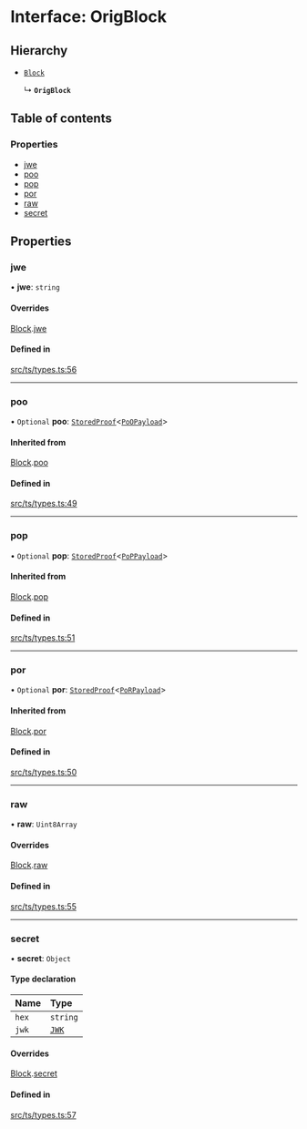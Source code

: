# Interface: OrigBlock

## Hierarchy

- [`Block`](Block.md)

  ↳ **`OrigBlock`**

## Table of contents

### Properties

- [jwe](OrigBlock.md#jwe)
- [poo](OrigBlock.md#poo)
- [pop](OrigBlock.md#pop)
- [por](OrigBlock.md#por)
- [raw](OrigBlock.md#raw)
- [secret](OrigBlock.md#secret)

## Properties

### jwe

• **jwe**: `string`

#### Overrides

[Block](Block.md).[jwe](Block.md#jwe)

#### Defined in

[src/ts/types.ts:56](https://gitlab.com/i3-market/code/wp3/t3.2/conflict-resolution/non-repudiation-library/-/blob/ea98cf0/src/ts/types.ts#L56)

___

### poo

• `Optional` **poo**: [`StoredProof`](StoredProof.md)<[`PoOPayload`](PoOPayload.md)\>

#### Inherited from

[Block](Block.md).[poo](Block.md#poo)

#### Defined in

[src/ts/types.ts:49](https://gitlab.com/i3-market/code/wp3/t3.2/conflict-resolution/non-repudiation-library/-/blob/ea98cf0/src/ts/types.ts#L49)

___

### pop

• `Optional` **pop**: [`StoredProof`](StoredProof.md)<[`PoPPayload`](PoPPayload.md)\>

#### Inherited from

[Block](Block.md).[pop](Block.md#pop)

#### Defined in

[src/ts/types.ts:51](https://gitlab.com/i3-market/code/wp3/t3.2/conflict-resolution/non-repudiation-library/-/blob/ea98cf0/src/ts/types.ts#L51)

___

### por

• `Optional` **por**: [`StoredProof`](StoredProof.md)<[`PoRPayload`](PoRPayload.md)\>

#### Inherited from

[Block](Block.md).[por](Block.md#por)

#### Defined in

[src/ts/types.ts:50](https://gitlab.com/i3-market/code/wp3/t3.2/conflict-resolution/non-repudiation-library/-/blob/ea98cf0/src/ts/types.ts#L50)

___

### raw

• **raw**: `Uint8Array`

#### Overrides

[Block](Block.md).[raw](Block.md#raw)

#### Defined in

[src/ts/types.ts:55](https://gitlab.com/i3-market/code/wp3/t3.2/conflict-resolution/non-repudiation-library/-/blob/ea98cf0/src/ts/types.ts#L55)

___

### secret

• **secret**: `Object`

#### Type declaration

| Name | Type |
| :------ | :------ |
| `hex` | `string` |
| `jwk` | [`JWK`](JWK.md) |

#### Overrides

[Block](Block.md).[secret](Block.md#secret)

#### Defined in

[src/ts/types.ts:57](https://gitlab.com/i3-market/code/wp3/t3.2/conflict-resolution/non-repudiation-library/-/blob/ea98cf0/src/ts/types.ts#L57)

